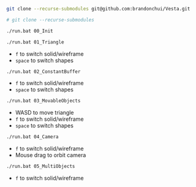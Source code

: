 ```bash
git clone --recurse-submodules git@github.com:brandonchui/Vesta.git

# git clone --recurse-submodules
```

```bash
./run.bat 00_Init
```

```bash
./run.bat 01_Triangle    
```
- `f` to switch solid/wireframe
- `space` to switch shapes

```bash
./run.bat 02_ConstantBuffer    
```
- `f` to switch solid/wireframe
- `space` to switch shapes

```bash
./run.bat 03_MovableObjects
```
- WASD to move triangle
- `f` to switch solid/wireframe
- `space` to switch shapes


```bash
./run.bat 04_Camera
```
- `f` to switch solid/wireframe
- Mouse drag to orbit camera

```bash
./run.bat 05_MultiObjects    
```
- `f` to switch solid/wireframe

